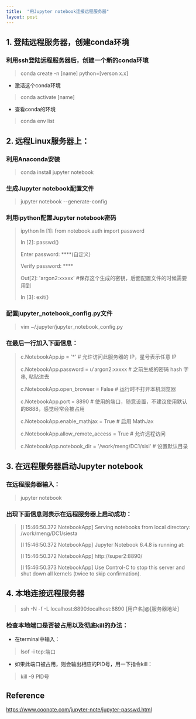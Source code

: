 ```yaml
---
title:  "用Jupyter notebook连接远程服务器"
layout: post
---
```


## 1. 登陆远程服务器，创建conda环境
### 利用ssh登陆远程服务器后，创建一个新的conda环境
> conda create -n [name] python=[verson x.x]

* 激活这个conda环境
> conda activate [name]

* 查看conda的环境
> conda env list

## 2. 远程Linux服务器上：
### 利用Anaconda安装
> conda install jupyter notebook

### 生成Jupyter notebook配置文件
> jupyter notebook --generate-config

### 利用ipython配置Jupyter notebook密码
> ipython
> In [1]: from notebook.auth import password
>
> In [2]: passwd()
>
> Enter password:  ****(自定义)
>
> Verify password: ****
>
> Out[2]: 'argon2:xxxxx' #保存这个生成的密钥，后面配置文件的时候需要用到
>
> In [3]: exit()
>

### 配置jupyter_notebook_config.py文件
> vim ~/.jupyter/jupyter_notebook_config.py

### 在最后一行加入下面信息：
>
> c.NotebookApp.ip = '*' # 允许访问此服务器的 IP，星号表示任意 IP
>
> c.NotebookApp.password = u'argon2:xxxxx # 之前生成的密码 hash 字串, 粘贴进去
>
> c.NotebookApp.open_browser = False # 运行时不打开本机浏览器
>
> c.NotebookApp.port = 8890 # 使用的端口，随意设置，不建议使用默认的8888，感觉经常会被占用
>
> c.NotebookApp.enable_mathjax = True # 启用 MathJax
>
> c.NotebookApp.allow_remote_access = True # 允许远程访问
>
> c.NotebookApp.notebook_dir = '/work/meng/DC1/sisl' # 设置默认目录
>

## 3. 在远程服务器启动Jupyter notebook
### 在远程服务器输入：
> jupyter notebook
>  
### 出现下面信息则表示在远程服务器上启动成功：
> [I 15:46:50.372 NotebookApp] Serving notebooks from local directory: /work/meng/DC1/siesta
>
> [I 15:46:50.372 NotebookApp] Jupyter Notebook 6.4.8 is running at:
>
> [I 15:46:50.372 NotebookApp] http://super2:8890/
>
> [I 15:46:50.373 NotebookApp] Use Control-C to stop this server and shut down all kernels (twice to skip confirmation).
>

## 4. 本地连接远程服务器
> ssh -N -f -L localhost:8890:localhost:8890 [用户名]@[服务器地址]
>

### 检查本地端口是否被占用以及彻底kill的办法：
* 在terminal中输入：
> lsof -i tcp:端口
>
* 如果此端口被占用，则会输出相应的PID号，用一下指令kill：
> kill -9 PID号
>

## Reference
https://www.coonote.com/jupyter-note/jupyter-passwd.html
